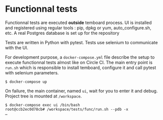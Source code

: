 # Functionnal tests

Functionnal tests are executed **outside** temboard process. UI is installed and
registered using regular tools : pip, dpkg or yum, auto_configure.sh, etc. A
real Postgres database is set up for the repository

Tests are written in Python with pytest. Tests use selenium to communicate with
the UI.

For development purpose, a `docker-compose.yml` file describe the setup to
execute functionnal tests almost like on Circle CI. The main entry point is
`run.sh` which is responsible to install temboard, configure it and call pytest
with selenium parameters.

``` console
$ docker-compose up
```

On failure, the main container, named `ui`, wait for you to enter it and debug.
Project tree is mounted at `/workspace`.

``` console
$ docker-compose exec ui /bin/bash
root@ccb2ec0d78cb# /workspace/tests/func/run.sh --pdb -x
…
```
